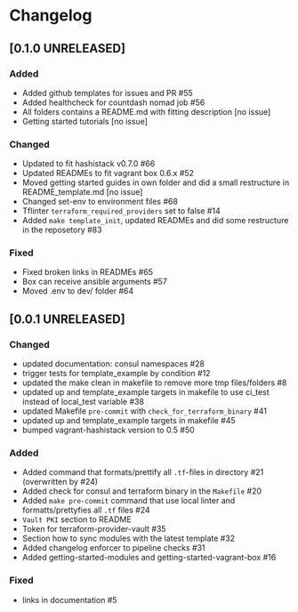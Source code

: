 # Changelog

## [0.1.0 UNRELEASED]

### Added
- Added github templates for issues and PR #55
- Added healthcheck for countdash nomad job #56
- All folders contains a README.md with fitting description [no issue]
- Getting started tutorials [no issue]

### Changed
- Updated to fit hashistack v0.7.0 #66
- Updated READMEs to fit vagrant box 0.6.x #52
- Moved getting started guides in own folder and did a small restructure in README_template.md [no issue]
- Changed set-env to environment files #68
- Tflinter `terraform_required_providers` set to false #14
- Added `make template_init`, updated READMEs and did some restructure in the reposetory #83

### Fixed
- Fixed broken links in READMEs #65
- Box can receive ansible arguments #57
- Moved .env to dev/ folder #64

## [0.0.1 UNRELEASED]

### Changed

- updated documentation: consul namespaces #28
- trigger tests for template_example by condition #12
- updated the make clean in makefile to remove more tmp files/folders #8
- updated up and template_example targets in makefile to use ci_test instead of local_test variable #38
- updated Makefile `pre-commit` with `check_for_terraform_binary` #41
- updated up and template_example targets in makefile #45
- bumped vagrant-hashistack version to 0.5 #50

### Added

- Added command that formats/prettify all `.tf`-files in directory #21 (overwritten by #24)
- Added check for consul and terraform binary in the `Makefile` #20
- Added `make pre-commit` command that use local linter and formatts/prettyfies all `.tf` files #24
- `Vault PKI` section to README
- Token for terraform-provider-vault #35
- Section how to sync modules with the latest template #32
- Added changelog enforcer to pipeline checks #31
- Added getting-started-modules and getting-started-vagrant-box #16

### Fixed

- links in documentation #5
